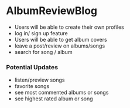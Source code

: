 # AlbumReviewBlog

* Users will be able to create their own profiles
* log in/ sign up feature
* Users will be able to get album covers
* leave a post/review on albums/songs 
* search for song / album

### Potential Updates

* listen/preview songs
* favorite songs
* see most commented albums or songs
* see highest rated album or song

